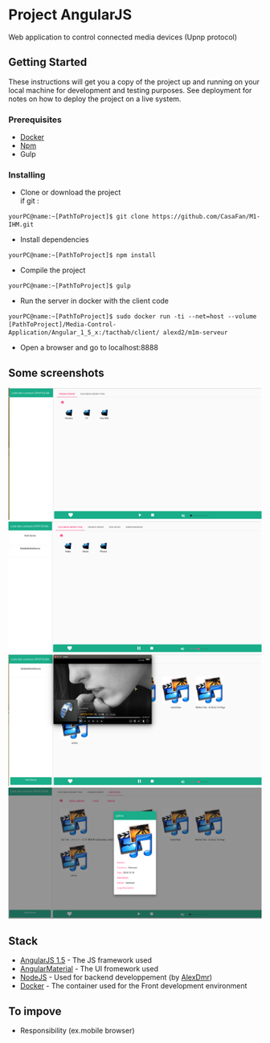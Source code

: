 # Project AngularJS
Web application to control connected media devices (Upnp protocol)  

## Getting Started 
These instructions will get you a copy of the project up and running on your local machine for development and testing purposes. 
See deployment for notes on how to deploy the project on a live system.

### Prerequisites
* [Docker](https://www.docker.com)
* [Npm](https://www.npmjs.com)
* Gulp

### Installing
* Clone or download the project  
if git : 
```
yourPC@name:~[PathToProject]$ git clone https://github.com/CasaFan/M1-IHM.git
```  
* Install dependencies
```
yourPC@name:~[PathToProject]$ npm install
```  
* Compile the project
```
yourPC@name:~[PathToProject]$ gulp
```  
* Run the server in docker with the client code
```
yourPC@name:~[PathToProject]$ sudo docker run -ti --net=host --volume [PathToProject]/Media-Control-Application/Angular_1_5_x:/tacthab/client/ alexd2/m1m-serveur
```  
* Open a browser and go to localhost:8888  

## Some screenshots  
![Alt text](/screenshots/img1.png?raw=true "initiated screen with servers online")  
![Alt text](/screenshots/img2.png?raw=true "device detected")  
![Alt text](/screenshots/img3.png?raw=true "control of device")  
![Alt text](/screenshots/img4.png?raw=true "media detail")  

## Stack
* [AngularJS 1.5](https://angularjs.org/) - The JS framework used  
* [AngularMaterial](https://material.angularjs.org) - The UI fromework used  
* [NodeJS](https://nodejs.org) - Used for backend developpement (by [AlexDmr](https://github.com/AlexDmr))  
* [Docker](https://www.docker.com) - The container used for the Front development environment  

## To impove
* Responsibility (ex.mobile browser)  
